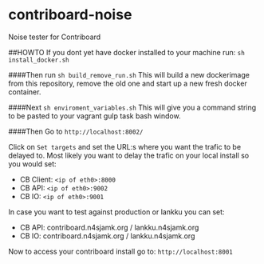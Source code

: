 # contriboard-noise
Noise tester for Contriboard

##HOWTO
If you dont yet have docker installed to your machine run:
`sh install_docker.sh`

####Then run
`sh build_remove_run.sh` 
This will build a new dockerimage from this repository, remove the old one and start up a new fresh docker container.

####Next
`sh enviroment_variables.sh`
This will give you a command string to be pasted to your vagrant gulp task bash window.

####Then 
Go to `http://localhost:8002/`

Click on `Set targets` and set the URL:s where you want the trafic to be delayed to.
Most likely you want to delay the trafic on your local install so you would set:
- CB Client: `<ip of eth0>:8000`
- CB API: `<ip of eth0>:9002`
- CB IO: `<ip of eth0>:9001`

In case you want to test against production or lankku you can set:
- CB API: contriboard.n4sjamk.org / lankku.n4sjamk.org
- CB IO: contriboard.n4sjamk.org  / lankku.n4sjamk.org

Now to access your contriboard install go to: `http://localhost:8001`
